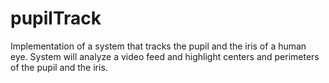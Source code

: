 # pupilTrack
Implementation of a system that tracks the pupil and the iris of a human eye. System will analyze a video feed and highlight centers and perimeters of the pupil and the iris.
